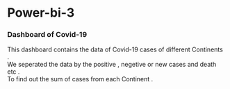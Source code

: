 # Power-bi-3
<h3>Dashboard of Covid-19 </h3>
This dashboard contains the data of Covid-19 cases of different Continents .<br>
We seperated the data by the positive , negetive or new cases and death etc .<br>
To find out the sum of cases from each Continent .
